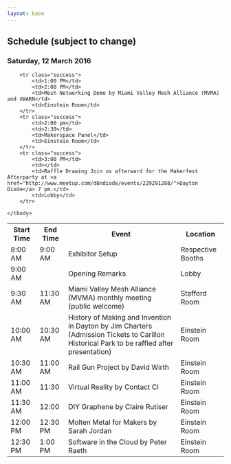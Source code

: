 ```yaml
---
layout: base 
---
```


<section id="schedule">
    <div class="container">
        <div class="page-header">
        <h2>Schedule (subject to change)</h2>
        <h3>Saturday, 12 March 2016</h3>
    </div>

<table class="table">
    <tbody>
        <tr>
            <th>Start Time</th>
            <th>End Time</th>
            <th>Event</th>
            <th>Location</th>
        </tr>
        <tr class="success">
            <td>8:00 AM</td>
            <td>9:00 AM</td>
            <td>Exhibitor Setup</td>
            <td>Respective Booths</td>
        </tr>
        <tr class="success">
            <td>9:00 AM</td>
            <td></td>
            <td>Opening Remarks</td>
            <td>Lobby</td>
        </tr>
        <tr class="success">
            <td>9:30 AM</td>
            <td>11:30 AM</td>
            <td>Miami Valley Mesh Alliance (MVMA) monthly meeting (public welcome)</td>
            <td>Stafford Room</td>
        </tr>
        <tr class="success">
            <td>10:00 AM</td>
            <td>10:30 AM</td>
            <td>History of Making and Invention in Dayton by Jim Charters (Admission Tickets to Carillon Historical Park to be raffled after presentation)</td>
            <td>Einstein Room</td>
        </tr>
        <tr class="success">
            <td>10:30 AM</td>
            <td>11:00 AM</td>
            <td>Rail Gun Project by David Wirth</td>
            <td>Einstein Room</td>
        </tr>
        <tr class="success">
            <td>11:00 AM</td>
            <td>11:30</td>
            <td>Virtual Reality by Contact CI</td>
            <td>Einstein Room</td>
        </tr>
        <tr class="success">
            <td>11:30 AM</td>
            <td>12:00</td>
            <td>DIY Graphene by Claire Rutiser</td>
            <td>Einstein Room</td>
        </tr>
        <tr class="success">
            <td>12:00 PM</td>
            <td>12:30 PM</td>
            <td>Molten Metal for Makers by Sarah Jordan</td>
            <td>Einstein Room</td>
        </tr> 
        <tr class="success">
            <td>12:30 PM</td>
            <td>1:00 PM</td>
            <td>Software in the Cloud by Peter Raeth</td>
            <td>Einstein Room</td>
        </tr>
               
        <tr class="success">
            <td>1:00 PM</td>
            <td>2:00 PM</td>
            <td>Mesh Networking Demo by Miami Valley Mesh Alliance (MVMA) and XWARN</td>
            <td>Einstein Room</td>
        </tr>
        <tr class="success">
            <td>2:00 pm</td>
            <td>2:30</td>
            <td>Makerspace Panel</td>
            <td>Einstein Room</td>
        </tr>
        <tr class="success">
            <td>3:00 PM</td>
            <td></td>
            <td>Raffle Drawing Join us afterward for the Makerfest Afterparty at <a href="http://www.meetup.com/d8ndiode/events/229291288/">Dayton Diode</a> 7 pm.</td>
            <td>Lobby</td>
        </tr>
       
    </tbody>
</table>
</div>
</section>
